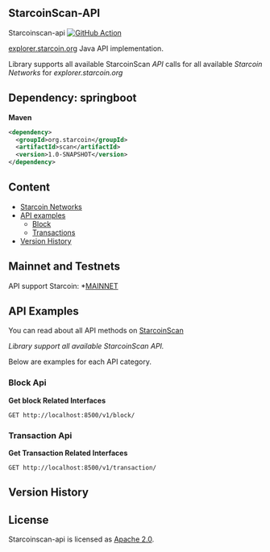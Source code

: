 ## StarcoinScan-API
Starcoinscan-api
[![GitHub Action](https://github.com/starcoinorg/starcoinscan-api/workflows/Build%20Docker%20and%20deploy/badge.svg)](https://github.com/starcoinorg/starcoinscan-api/actions?query=workflow%3A%22Build+Docker%22)

[explorer.starcoin.org](https://explorer.starcoin.org/) Java API implementation.

Library supports all available StarcoinScan *API* calls for all available *Starcoin Networks* for *explorer.starcoin.org*

## Dependency: springboot
**Maven**
```xml
<dependency>
  <groupId>org.starcoin</groupId>
  <artifactId>scan</artifactId>
  <version>1.0-SNAPSHOT</version>
</dependency>
```

## Content
- [Starcoin Networks](#mainnet-and-testnets)
- [API examples](#api-examples)
  - [Block](#block-api)
  - [Transactions](#transaction-api)
- [Version History](#version-history)

## Mainnet and Testnets
API support Starcoin: *[MAINNET](https://explorer.starcoin.org)

## API Examples

You can read about all API methods on [StarcoinScan](https://explorer.starcoin.org)

*Library support all available StarcoinScan API.*

Below are examples for each API category.

### Block Api
**Get block Related Interfaces**
```
GET http://localhost:8500/v1/block/
```

### Transaction Api
**Get Transaction Related Interfaces**
```
GET http://localhost:8500/v1/transaction/
```

## Version History

## License
Starcoinscan-api is licensed as [Apache 2.0](./LICENSE).